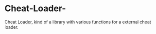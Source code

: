 # Cheat-Loader-
Cheat Loader, kind of a library with various functions for a external cheat loader.
